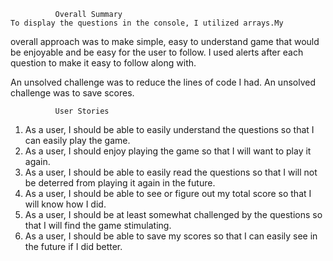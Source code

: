               Overall Summary
    To display the questions in the console, I utilized arrays.My
overall approach was to make  simple, easy to understand game that would be enjoyable and be easy for the user to follow. I used alerts after each question to make it easy to follow along
with.


  An unsolved challenge was to reduce the lines of code I had.
An unsolved challenge was to save scores.


              User Stories
1. As a user, I should be able to easily understand the questions so that I can easily play the game.
2. As a user, I should enjoy playing the game so that I will want to play it again.
3. As a user, I should be able to easily read the questions so that I will not be deterred from playing it again in the future.
4. As a user, I should be able to see or figure out my total score so that I will know how I did.
5. As a user, I should be at least somewhat challenged by the questions so that I will find the game stimulating.
6. As a user, I should be able to save my scores so that I can
easily see in the future if I did better.
